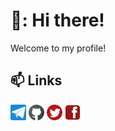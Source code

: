 
# 👋: Hi there!
Welcome to my profile!
              
## :mailbox: Links
<!-- [![name](link to image on GH)](link to your URL) -->
<!-- /assets/images/electrocat.png -->
[![Telegram](images/tg.png)](https://t.me/ivan100kg)
[![Github](images/gh.png)](https://ivan100kg.github.io/)
[![Twitter](images/tw.png)](https://twitter.com/Ivan100kg)
[![Facebook](images/fb.png)](https://facebook.com/profile.php?id=100007209557127)
